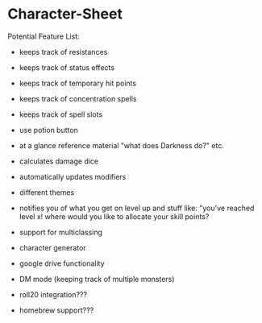 # Character-Sheet

Potential Feature List:

- keeps track of resistances
- keeps track of status effects
- keeps track of temporary hit points
- keeps track of concentration spells
- keeps track of spell slots

- use potion button

- at a glance reference material "what does Darkness do?" etc.

- calculates damage dice

- automatically updates modifiers

- different themes

- notifies you of what you get on level up and stuff like:
    "you've reached level x! where would you like to allocate your skill points?

- support for multiclassing

- character generator

- google drive functionality

- DM mode (keeping track of multiple monsters)

- roll20 integration???

- homebrew support???


